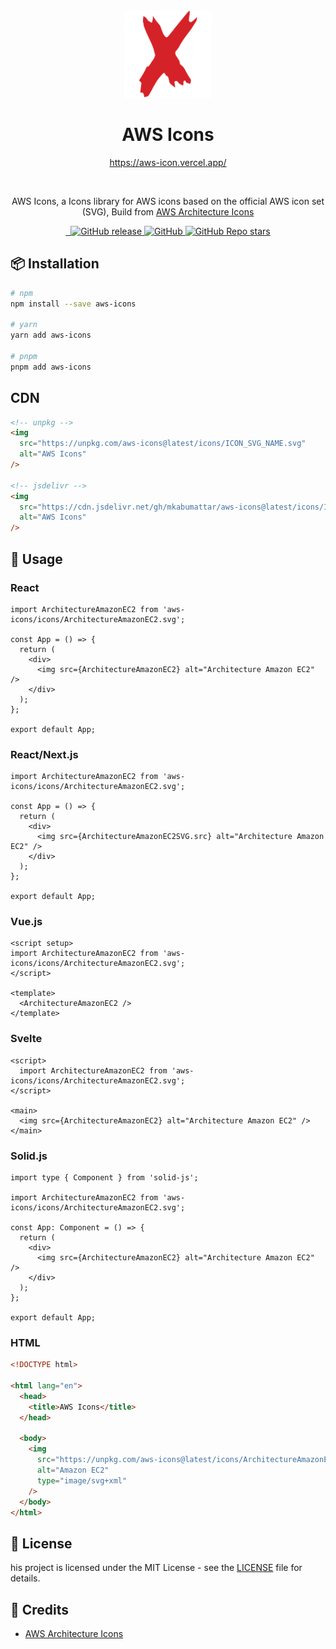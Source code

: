 <div align="center">
  <a href="https://aws-icon.vercel.app/">
    <img src="https://raw.githubusercontent.com/MKAbuMattar/aws-icons/main/src/assets/aws-icons.svg" alt="AWS Icons Logo" height="140" />
  </a>

  <h1>AWS Icons</h1>

<a href="https://aws-icon.vercel.app/">https://aws-icon.vercel.app/</a>

  <br/>

  <p>AWS Icons, a Icons library for AWS icons based on the official AWS icon set (SVG), Build from <a href="https://aws.amazon.com/architecture/icons/">AWS Architecture Icons</a></p>
</div>

<div align="center">
  <a href="https://www.npmjs.com/package/aws-icons" target="_blank">
    <img src="https://img.shields.io/badge/npm-%23CB3837.svg?style=for-the-badge&logo=npm&logoColor=white" alt=""/>
  </a>

  <a href="https://github.com/MKAbuMattar/aws-icons" target="_blank">
    <img src="https://img.shields.io/badge/github-%23181717.svg?style=for-the-badge&logo=github&logoColor=white" alt=""/>
  </a>

  <a href="https://github.com/MKAbuMattar/aws-icons/releases">
    <img alt="GitHub release" src="https://img.shields.io/github/v/release/MKAbuMattar/aws-icons?color=%23d52128&label=Latest%20release&style=for-the-badge" />
    </a>

  <a href="/LICENSE">
    <img alt="GitHub" src="https://img.shields.io/github/license/MKAbuMattar/aws-icons?color=%23d52128&style=for-the-badge">
  </a>

  <a href="https://github.com/MKAbuMattar/aws-icons/stargazers">
    <img alt="GitHub Repo stars" src="https://img.shields.io/github/stars/MKAbuMattar/aws-icons?color=%23d52128&label=github%20stars&style=for-the-badge">
  </a>
</div>

## 📦 Installation

```bash
# npm
npm install --save aws-icons

# yarn
yarn add aws-icons

# pnpm
pnpm add aws-icons
```

## CDN

```html
<!-- unpkg -->
<img
  src="https://unpkg.com/aws-icons@latest/icons/ICON_SVG_NAME.svg"
  alt="AWS Icons"
/>

<!-- jsdelivr -->
<img
  src="https://cdn.jsdelivr.net/gh/mkabumattar/aws-icons@latest/icons/ICON_SVG_NAME.svg"
  alt="AWS Icons"
/>
```

## 📖 Usage

### React

```tsx
import ArchitectureAmazonEC2 from 'aws-icons/icons/ArchitectureAmazonEC2.svg';

const App = () => {
  return (
    <div>
      <img src={ArchitectureAmazonEC2} alt="Architecture Amazon EC2" />
    </div>
  );
};

export default App;
```

### React/Next.js

```tsx
import ArchitectureAmazonEC2 from 'aws-icons/icons/ArchitectureAmazonEC2.svg';

const App = () => {
  return (
    <div>
      <img src={ArchitectureAmazonEC2SVG.src} alt="Architecture Amazon EC2" />
    </div>
  );
};

export default App;
```

### Vue.js

```vue
<script setup>
import ArchitectureAmazonEC2 from 'aws-icons/icons/ArchitectureAmazonEC2.svg';
</script>

<template>
  <ArchitectureAmazonEC2 />
</template>
```

### Svelte

```svelte
<script>
  import ArchitectureAmazonEC2 from 'aws-icons/icons/ArchitectureAmazonEC2.svg';
</script>

<main>
  <img src={ArchitectureAmazonEC2} alt="Architecture Amazon EC2" />
</main>
```

### Solid.js

```tsx
import type { Component } from 'solid-js';

import ArchitectureAmazonEC2 from 'aws-icons/icons/ArchitectureAmazonEC2.svg';

const App: Component = () => {
  return (
    <div>
      <img src={ArchitectureAmazonEC2} alt="Architecture Amazon EC2" />
    </div>
  );
};

export default App;
```

### HTML

```html
<!DOCTYPE html>

<html lang="en">
  <head>
    <title>AWS Icons</title>
  </head>

  <body>
    <img
      src="https://unpkg.com/aws-icons@latest/icons/ArchitectureAmazonEC2.svg"
      alt="Amazon EC2"
      type="image/svg+xml"
    />
  </body>
</html>
```

## 📝 License

his project is licensed under the MIT License - see the [LICENSE](LICENSE) file for details.

## 📜 Credits

- [AWS Architecture Icons](https://aws.amazon.com/architecture/icons/)
